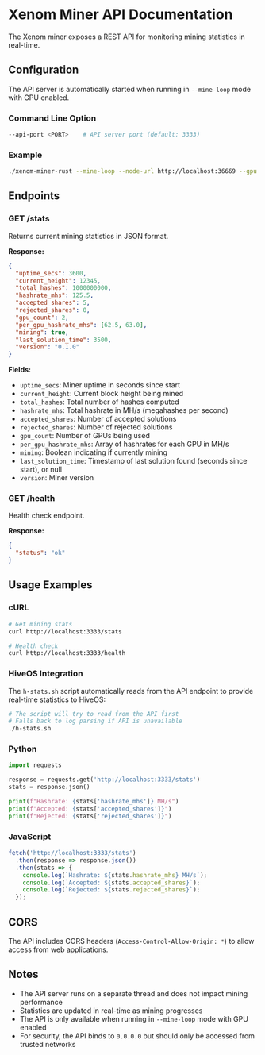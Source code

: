 # Xenom Miner API Documentation

The Xenom miner exposes a REST API for monitoring mining statistics in real-time.

## Configuration

The API server is automatically started when running in `--mine-loop` mode with GPU enabled.

### Command Line Option

```bash
--api-port <PORT>    # API server port (default: 3333)
```

### Example

```bash
./xenom-miner-rust --mine-loop --node-url http://localhost:36669 --gpu --gpu-brute --api-port 3333
```

## Endpoints

### GET /stats

Returns current mining statistics in JSON format.

**Response:**

```json
{
  "uptime_secs": 3600,
  "current_height": 12345,
  "total_hashes": 1000000000,
  "hashrate_mhs": 125.5,
  "accepted_shares": 5,
  "rejected_shares": 0,
  "gpu_count": 2,
  "per_gpu_hashrate_mhs": [62.5, 63.0],
  "mining": true,
  "last_solution_time": 3500,
  "version": "0.1.0"
}
```

**Fields:**

- `uptime_secs`: Miner uptime in seconds since start
- `current_height`: Current block height being mined
- `total_hashes`: Total number of hashes computed
- `hashrate_mhs`: Total hashrate in MH/s (megahashes per second)
- `accepted_shares`: Number of accepted solutions
- `rejected_shares`: Number of rejected solutions
- `gpu_count`: Number of GPUs being used
- `per_gpu_hashrate_mhs`: Array of hashrates for each GPU in MH/s
- `mining`: Boolean indicating if currently mining
- `last_solution_time`: Timestamp of last solution found (seconds since start), or null
- `version`: Miner version

### GET /health

Health check endpoint.

**Response:**

```json
{
  "status": "ok"
}
```

## Usage Examples

### cURL

```bash
# Get mining stats
curl http://localhost:3333/stats

# Health check
curl http://localhost:3333/health
```

### HiveOS Integration

The `h-stats.sh` script automatically reads from the API endpoint to provide real-time statistics to HiveOS:

```bash
# The script will try to read from the API first
# Falls back to log parsing if API is unavailable
./h-stats.sh
```

### Python

```python
import requests

response = requests.get('http://localhost:3333/stats')
stats = response.json()

print(f"Hashrate: {stats['hashrate_mhs']} MH/s")
print(f"Accepted: {stats['accepted_shares']}")
print(f"Rejected: {stats['rejected_shares']}")
```

### JavaScript

```javascript
fetch('http://localhost:3333/stats')
  .then(response => response.json())
  .then(stats => {
    console.log(`Hashrate: ${stats.hashrate_mhs} MH/s`);
    console.log(`Accepted: ${stats.accepted_shares}`);
    console.log(`Rejected: ${stats.rejected_shares}`);
  });
```

## CORS

The API includes CORS headers (`Access-Control-Allow-Origin: *`) to allow access from web applications.

## Notes

- The API server runs on a separate thread and does not impact mining performance
- Statistics are updated in real-time as mining progresses
- The API is only available when running in `--mine-loop` mode with GPU enabled
- For security, the API binds to `0.0.0.0` but should only be accessed from trusted networks
